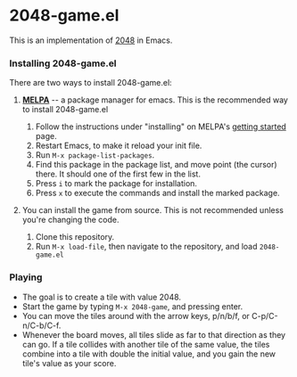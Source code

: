 # 2048-game.el #

This is an implementation of [2048](http://gabrielecirulli.github.io/2048/) in Emacs.

### Installing 2048-game.el ###

There are two ways to install 2048-game.el:

1. **[MELPA](http://melpa.milkbox.net/)** -- a package manager for emacs. This is the recommended way to install 2048-game.el
    1. Follow the instructions under "installing" on MELPA's [getting started](http://melpa.milkbox.net/#/getting-started) page.
    2. Restart Emacs, to make it reload your init file.
    3. Run `M-x package-list-packages`.
    4. Find this package in the package list, and move point (the cursor) there. It should one of the first few in the list.
    5. Press `i` to mark the package for installation.
    6. Press `x` to execute the commands and install the marked package.

2. You can install the game from source. This is not recommended unless you're changing the code.
    1. Clone this repository.
    2. Run `M-x load-file`, then navigate to the repository, and load `2048-game.el`

### Playing ###

* The goal is to create a tile with value 2048.
* Start the game by typing `M-x 2048-game`, and pressing enter.
* You can move the tiles around with the arrow keys, p/n/b/f, or C-p/C-n/C-b/C-f.
* Whenever the board moves, all tiles slide as far to that direction as they can go. If a tile collides with another tile of the same value, the tiles combine into a  tile with double the initial value, and you gain the new tile's value as your score.
